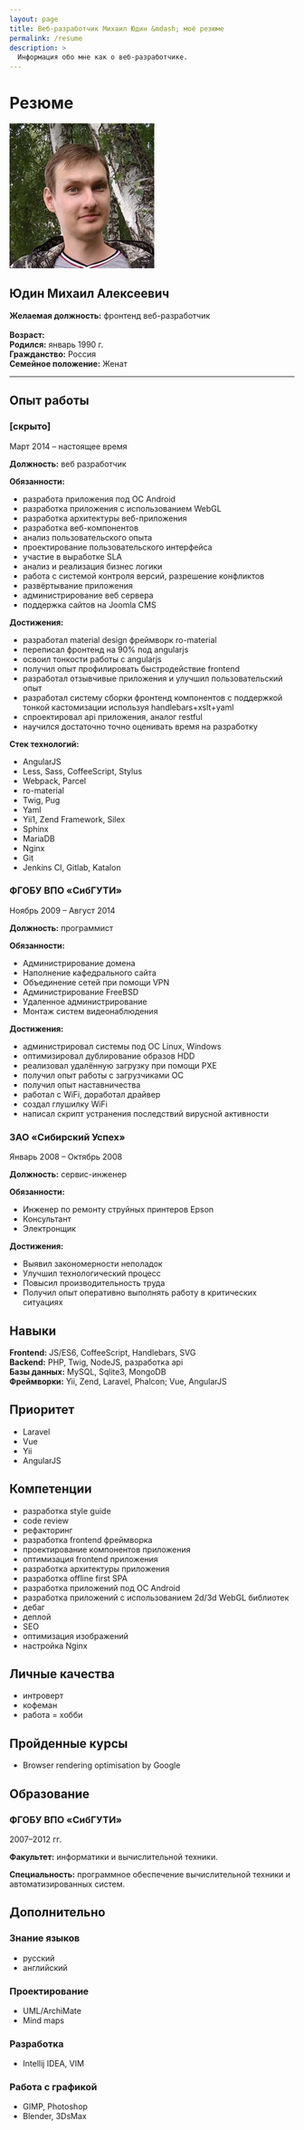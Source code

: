 ```yaml
---
layout: page
title: Веб-разработчик Михаил Юдин &mdash; моё резюме
permalink: /resume
description: >
  Информация обо мне как о веб-разработчике.
---
```


# Резюме

<section class="tile">
<aside class="tile__image">
<img src="/assets/img/ava_256.jpg" alt="Михаил Юдин аватар">
</aside>
<aside class="tile__text">
<h2>Юдин Михаил Алексеевич</h2>
<b>Желаемая должность:</b> фронтенд веб-разработчик<br><br>
<b>Возраст:</b> <script>
let yo = new Date().getFullYear() - 1990 - ((new Date() - new Date(new Date().getFullYear(), 0, 1, 0, 0, 0))/(1000*60*60*24)<28?1:0)
let yoL = yo%10
let yoText = yoL === 1?'год':(yoL > 1 && yoL < 5 ? 'года' : 'лет')
document.write(yo + ' ' +  yoText)</script><br> 
<b>Родился:</b> январь 1990 г.<br>
<b>Гражданство:</b> Россия<br>
<b>Семейное положение:</b> Женат<br>
</aside>
</section>

<hr>

## <i class="iconify" data-icon="mdi:briefcase-variant"></i> Опыт работы

### <i class="iconify" data-icon="mdi:office-building"></i> [скрыто]

Март 2014 &ndash; настоящее время

**Должность:** веб разработчик

**Обязанности:**
- разработа приложения под ОС Android
- разработка приложения с использованием WebGL
- разработка архитектуры веб-приложения
- разработка веб-компонентов
- анализ пользовательского опыта
- проектирование пользовательского интерфейса
- участие в выработке SLA
- анализ и реализация бизнес логики
- работа с системой контроля версий, разрешение конфликтов
- развёртывание приложения
- администрирование веб сервера
- поддержка сайтов на Joomla CMS

**Достижения:**

- разработал material design фреймворк ro-material
- переписал фронтенд на 90% под angularjs
- освоил тонкости работы с angularjs
- получил опыт профилировать быстродействие frontend
- разработал отзывчивые приложения и улучшил пользовательский опыт
- разработал систему сборки фронтенд компонентов с поддержкой тонкой кастомизации используя handlebars+xslt+yaml
- спроектировал api приложения, аналог restful
- научился достаточно точно оценивать время на разработку

**Стек технологий:**

- AngularJS
- Less, Sass, CoffeeScript, Stylus
- Webpack, Parcel
- ro-material
- Twig, Pug
- Yaml
- Yii1, Zend Framework, Silex
- Sphinx
- MariaDB
- Nginx
- Git
- Jenkins CI, Gitlab, Katalon


### <i class="iconify" data-icon="mdi:office-building"></i> ФГОБУ ВПО &laquo;СибГУТИ&raquo;

Ноябрь 2009 &ndash; Август 2014

**Должность:** программист

**Обязанности:**

- Администрирование домена
- Наполнение кафедрального сайта
- Объединение сетей при помощи VPN
- Администрирование FreeBSD
- Удаленное администрирование
- Монтаж систем видеонаблюдения

**Достижения:**

- администрировал системы под ОС Linux, Windows
- оптимизировал дублирование образов HDD
- реализовал удалённую загрузку при помощи PXE
- получил опыт работы с загрузчиками ОС
- получил опыт наставничества
- работал с WiFi, доработал драйвер
- создал глушилку WiFi
- написал скрипт устранения последствий вирусной активности

### <i class="iconify" data-icon="mdi:office-building"></i> ЗАО &laquo;Сибирский Успех&raquo;

Январь 2008 &ndash; Октябрь 2008

**Должность:** сервис-инженер

**Обязанности:**

- Инженер по ремонту струйных принтеров Epson
- Консультант
- Электронщик

**Достижения:**

- Выявил закономерности неполадок
- Улучшил технологический процесс
- Повысил производительность труда
- Получил опыт оперативно выполнять работу в критических ситуациях

## Навыки

**Frontend:** JS/ES6, CoffeeScript, Handlebars, SVG  
**Backend:** PHP, Twig, NodeJS, разработка api  
**Базы данных:** MySQL, Sqlite3, MongoDB  
**Фреймворки:** Yii, Zend, Laravel, Phalcon; Vue, AngularJS

## Приоритет

- Laravel
- Vue
- Yii
- AngularJS

## Компетенции

- разработка style guide
- code review
- рефакторинг
- разработка frontend фреймворка
- проектирование компонентов приложения
- оптимизация frontend приложения
- разработка архитектуры приложения
- разработка offline first SPA
- разработка приложений под ОС Android
- разработка приложений с использованием 2d/3d WebGL библиотек
- дебаг
- деплой
- SEO
- оптимизация изображений
- настройка Nginx

## <i class="iconify" data-icon="mdi:human-handsup"></i> Личные качества

- интроверт
- кофеман
- работа = хобби

## <i class="iconify" data-icon="mdi:certificate"></i> Пройденные курсы

- Browser rendering optimisation by Google

## <i class="iconify" data-icon="mdi:school"></i> Образование

### ФГОБУ ВПО &laquo;СибГУТИ&raquo;

2007&ndash;2012 гг.

**Факультет:** информатики и вычислительной техники.

**Специальность:** программное обеспечение вычислительной техники и автоматизированных систем.

## <i class="iconify" data-icon="mdi:puzzle"></i> Дополнительно

### <i class="iconify" data-icon="mdi:translate"></i> Знание языков

- русский
- английский

### <i class="iconify" data-icon="mdi:toy-brick"></i> Проектирование

- UML/ArchiMate
- Mind maps

### <i class="iconify" data-icon="mdi:code-braces-box"></i> Разработка

- Intellij IDEA, VIM

### <i class="iconify" data-icon="mdi:drawing-box"></i> Работа с графикой

- GIMP, Photoshop
- Blender, 3DsMax
